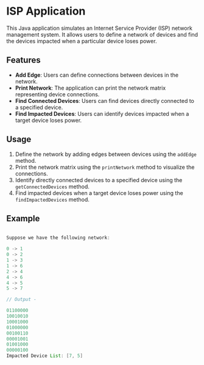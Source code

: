 # ISP Application

This Java application simulates an Internet Service Provider (ISP) network management system. It allows users to define a network of devices and find the devices impacted when a particular device loses power.

## Features

- **Add Edge**: Users can define connections between devices in the network.
- **Print Network**: The application can print the network matrix representing device connections.
- **Find Connected Devices**: Users can find devices directly connected to a specified device.
- **Find Impacted Devices**: Users can identify devices impacted when a target device loses power.

## Usage

1. Define the network by adding edges between devices using the `addEdge` method.
2. Print the network matrix using the `printNetwork` method to visualize the connections.
3. Identify directly connected devices to a specified device using the `getConnectedDevices` method.
4. Find impacted devices when a target device loses power using the `findImpactedDevices` method.

## Example

``` java

Suppose we have the following network:

0 -> 1
0 -> 2
1 -> 3
1 -> 6
2 -> 4
4 -> 6
4 -> 5
5 -> 7

// Output - 

01100000
10010010
10001000
01000000
00100110
00001001
01001000
00000100
Impacted Device List: [7, 5]

```